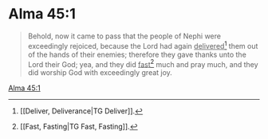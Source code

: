 # Alma 45:1

> Behold, now it came to pass that the people of Nephi were exceedingly rejoiced, because the Lord had again <u>delivered</u>[^a] them out of the hands of their enemies; therefore they gave thanks unto the Lord their God; yea, and they did <u>fast</u>[^b] much and pray much, and they did worship God with exceedingly great joy.

[Alma 45:1](https://www.churchofjesuschrist.org/study/scriptures/bofm/alma/45?lang=eng&id=p1#p1)


[^a]: [[Deliver, Deliverance|TG Deliver]].  
[^b]: [[Fast, Fasting|TG Fast, Fasting]].  
